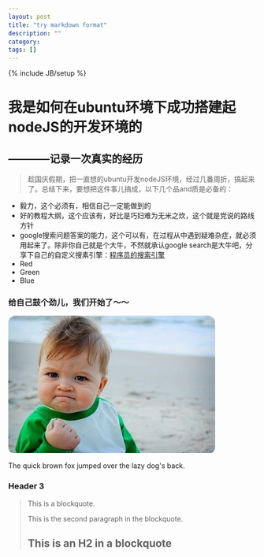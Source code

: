 ```yaml
---
layout: post
title: "try markdown format"
description: ""
category: 
tags: []
---
```

{% include JB/setup %}

我是如何在ubuntu环境下成功搭建起nodeJS的开发环境的
====================

————记录一次真实的经历
---------------------

> 趁国庆假期，把一直想的ubuntu开发nodeJS环境，经过几番周折，搞起来了。总结下来，要想把这件事儿搞成，以下几个品and质是必备的：
* 毅力，这个必须有，相信自己一定能做到的
* 好的教程大纲，这个应该有，好比是巧妇难为无米之炊，这个就是党说的路线方针
* google搜索问题答案的能力，这个可以有，在过程从中遇到疑难杂症，就必须用起来了。除非你自己就是个大牛，不然就承认google search是大牛吧，分享下自己的自定义搜素引擎：[程序员的搜索引擎](http://www.google.com/cse/home?cx=002790953844144537878:-gyir-sbtlq&hl=zh-CN)
*   Red
*   Green
*   Blue

### 给自己鼓个劲儿，我们开始了～～
![comeon][id]

[id]: /img/comeon.jpg "come on, kid"

The quick brown fox jumped over the lazy
dog's back.
### Header 3

> This is a blockquote.
> 
> This is the second paragraph in the blockquote.
>
> ## This is an H2 in a blockquote
